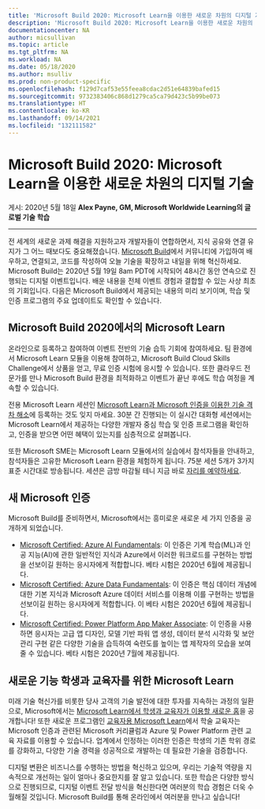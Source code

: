 ```yaml
---
title: 'Microsoft Build 2020: Microsoft Learn을 이용한 새로운 차원의 디지털 기술 | Microsoft Docs'
description: 'Microsoft Build 2020: Microsoft Learn을 이용한 새로운 차원의 디지털 기술'
documentationcenter: NA
author: micsullivan
ms.topic: article
ms.tgt_pltfrm: NA
ms.workload: NA
ms.date: 05/18/2020
ms.author: msulliv
ms.prod: non-product-specific
ms.openlocfilehash: f129d7caf53e55feea8cdac2d51e64839bafed15
ms.sourcegitcommit: 9732383406c868d1279ca5ca79d423c5b99be073
ms.translationtype: HT
ms.contentlocale: ko-KR
ms.lasthandoff: 09/14/2021
ms.locfileid: "132111582"
---
```

# <a name="microsoft-build-2020-a-new-level-of-digital-skilling-with-microsoft-learn"></a>Microsoft Build 2020: Microsoft Learn을 이용한 새로운 차원의 디지털 기술

게시: 2020년 5월 18일 **Alex Payne, GM, Microsoft Worldwide Learning의 글로벌 기술 학습**

___

전 세계의 새로운 과제 해결을 지원하고자 개발자들이 연합하면서, 지식 공유와 연결 유지가 그 어느 때보다도 중요해졌습니다. [Microsoft Build](https://build.microsoft.com/)에서 커뮤니티에 가입하여 배우하고, 연결되고, 코드를 작성하여 오늘 기술을 확장하고 내일을 위해 혁신하세요. Microsoft Build는 2020년 5월 19일 8am PDT에 시작되어 48시간 동안 연속으로 진행되는 디지털 이벤트입니다. 배운 내용을 전체 이벤트 경험과 결합할 수 있는 사상 최초의 기회입니다. 다음은 Microsoft Build에서 제공되는 내용의 미리 보기이며, 학습 및 인증 프로그램의 주요 업데이트도 확인할 수 있습니다.

## <a name="microsoft-learn-at-microsoft-build-2020"></a>Microsoft Build 2020에서의 Microsoft Learn

온라인으로 등록하고 참여하여 이벤트 전반의 기술 습득 기회에 참여하세요. 팀 환경에서 Microsoft Learn 모듈을 이용해 참여하고, Microsoft Build Cloud Skills Challenge에서 상품을 얻고, 무료 인증 시험에 응시할 수 있습니다. 또한 클라우드 전문가를 만나 Microsoft Build 환경을 최적화하고 이벤트가 끝난 후에도 학습 여정을 계속할 수 있습니다.

전용 Microsoft Learn 세션인 [Microsoft Learn과 Microsoft 인증을 이용한 기술 격차 해소](https://mybuild.microsoft.com/sessions?t=%257B%2522from%2522%253A%25222020-05-19T00%253A00%253A00-07%253A00%2522%252C%2522to%2522%253A%25222020-05-21T23%253A59%253A00-07%253A00%2522%257D&s=%257B%2522name%2522%253A%2522translate.refine.label.sort.relevance%2522%252C%2522type%2522%253A0%257D&q=%2522Microsoft%2520Learn%2522)에 등록하는 것도 잊지 마세요. 30분 간 진행되는 이 실시간 대화형 세션에서는 Microsoft Learn에서 제공하는 다양한 개발자 중심 학습 및 인증 프로그램을 확인하고, 인증을 받으면 어떤 혜택이 있는지를 심층적으로 살펴봅니다.

또한 Microsoft SME는 Microsoft Learn 모듈에서의 실습에서 참석자들을 안내하고, 참석자들은 고유한 Microsoft Learn 환경을 체험하게 됩니다. 75분 세션 5개가 3가지 표준 시간대로 방송됩니다. 세션은 금방 마감될 테니 지금 바로 [자리를 예약하세요](https://mybuild.microsoft.com/sessions).

## <a name="new-microsoft-certifications"></a>새 Microsoft 인증

Microsoft Build를 준비하면서, Microsoft에서는 흥미로운 새로운 세 가지 인증을 공개하게 되었습니다.

- [Microsoft Certified: Azure AI Fundamentals](/learn/certifications/azure-ai-fundamentals?WT.mc_id=Build2020_alexblog): 이 인증은 기계 학습(ML)과 인공 지능(AI)에 관한 일반적인 지식과 Azure에서 이러한 워크로드를 구현하는 방법을 선보이길 원하는 응시자에게 적합합니다. 베타 시험은 2020년 6월에 제공됩니다.
- [Microsoft Certified: Azure Data Fundamentals](/learn/certifications/azure-data-fundamentals?WT.mc_id=Build2020_alexblog): 이 인증은 핵심 데이터 개념에 대한 기본 지식과 Microsoft Azure 데이터 서비스를 이용해 이를 구현하는 방법을 선보이길 원하는 응시자에게 적합합니다. 이 베타 시험은 2020년 6월에 제공됩니다.
- [Microsoft Certified: Power Platform App Maker Associate](/learn/certifications/power-platform-app-maker?WT.mc_id=Build2020_alexblog): 이 인증을 사용하면 응시자는 고급 앱 디자인, 모델 기반 파워 앱 생성, 데이터 분석 시각화 및 보안 관리 구현 같은 다양한 기술을 습득하여 숙련도를 높이는 앱 제작자의 모습을 보여줄 수 있습니다. 베타 시험은 2020년 7월에 제공됩니다.

## <a name="new-microsoft-learn-for-students-and-educators"></a>새로운 기능 학생과 교육자를 위한 Microsoft Learn

미래 기술 혁신가를 비롯한 당사 고객의 기술 발전에 대한 투자를 지속하는 과정의 일환으로, Microsoft에서는 [Microsoft Learn에서 학생과 교육자가 이용할 새로운 홈](/learn/roles/student?WT.mc_id=Build2020_alexblog)을 공개합니다! 또한 새로운 프로그램인 [교육자용 Microsoft Learn](/learn/support/educator-resources?WT.mc_id=Build2020_alexblog)에서 학술 교육자는 Microsoft 인증과 관련된 Microsoft 커리큘럼과 Azure 및 Power Platform 관련 교육 자료를 이용할 수 있습니다. 업계에서 인정하는 이러한 인증은 학생의 기존 학위 경로를 강화하고, 다양한 기술 경력을 성공적으로 개발하는 데 필요한 기술을 검증합니다.

디지털 변환은 비즈니스를 수행하는 방법을 혁신하고 있으며, 우리는 기술적 역량을 지속적으로 개선하는 일이 얼마나 중요한지를 잘 알고 있습니다. 또한 학습은 다양한 방식으로 진행되므로, 디지털 이벤트 전달 방식을 혁신한다면 여러분의 학습 경험은 더욱 수월해질 것입니다. Microsoft Build를 통해 온라인에서 여러분을 만나고 싶습니다!
